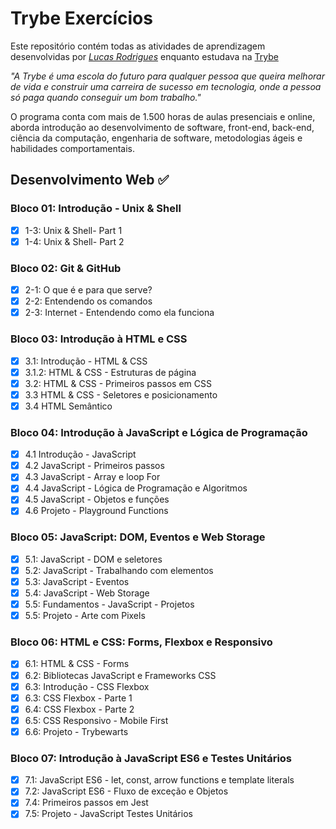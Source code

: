 # Trybe Exercícios

Este repositório contém todas as atividades de aprendizagem desenvolvidas por _[Lucas Rodrigues](https://www.linkedin.com/in/lucas-rodrigues-5435a1233/)_ enquanto estudava na [Trybe](https://www.betrybe.com/)

_"A Trybe é uma escola do futuro para qualquer pessoa que queira melhorar de vida e construir uma carreira de sucesso em tecnologia, onde a pessoa só paga quando conseguir um bom trabalho."_

O programa conta com mais de 1.500 horas de aulas presenciais e online, aborda introdução ao desenvolvimento de software, front-end, back-end, ciência da computação, engenharia de software, metodologias ágeis e habilidades comportamentais.

## Desenvolvimento Web :white_check_mark:

### Bloco 01: Introdução - Unix & Shell

- [X] 1-3: Unix & Shell- Part 1
- [X] 1-4: Unix & Shell- Part 2

### Bloco 02: Git & GitHub

- [X] 2-1: O que é e para que serve?
- [X] 2-2: Entendendo os comandos
- [X] 2-3: Internet - Entendendo como ela funciona

### Bloco 03: Introdução à HTML e CSS

- [X] 3.1: Introdução - HTML & CSS
- [X] 3.1.2: HTML & CSS - Estruturas de página
- [X] 3.2: HTML & CSS - Primeiros passos em CSS
- [X] 3.3 HTML & CSS - Seletores e posicionamento
- [X] 3.4 HTML Semântico

### Bloco 04: Introdução à JavaScript e Lógica de Programação

- [X] 4.1 Introdução - JavaScript
- [X] 4.2 JavaScript - Primeiros passos
- [X] 4.3 JavaScript - Array e loop For
- [X] 4.4 JavaScript - Lógica de Programação e Algoritmos
- [X] 4.5 JavaScript - Objetos e funções
- [X] 4.6 Projeto - Playground Functions

### Bloco 05: JavaScript: DOM, Eventos e Web Storage

- [X] 5.1: JavaScript - DOM e seletores
- [X] 5.2: JavaScript - Trabalhando com elementos
- [X] 5.3: JavaScript - Eventos
- [X] 5.4: JavaScript - Web Storage
- [X] 5.5: Fundamentos - JavaScript - Projetos
- [X] 5.5: Projeto - Arte com Pixels

### Bloco 06: HTML e CSS: Forms, Flexbox e Responsivo

- [X] 6.1: HTML & CSS - Forms
- [X] 6.2: Bibliotecas JavaScript e Frameworks CSS
- [X] 6.3: Introdução - CSS Flexbox
- [X] 6.3: CSS Flexbox - Parte 1
- [X] 6.4: CSS Flexbox - Parte 2
- [X] 6.5: CSS Responsivo - Mobile First
- [X] 6.6: Projeto - Trybewarts

### Bloco 07: Introdução à JavaScript ES6 e Testes Unitários
- [X] 7.1: JavaScript ES6 - let, const, arrow functions e template literals
- [X] 7.2: JavaScript ES6 - Fluxo de exceção e Objetos
- [X] 7.4: Primeiros passos em Jest
- [X] 7.5: Projeto - JavaScript Testes Unitários
